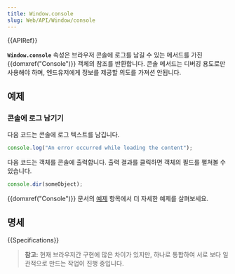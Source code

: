 ```yaml
---
title: Window.console
slug: Web/API/Window/console
---
```

{{APIRef}}

**`Window.console`** 속성은 브라우저 콘솔에 로그를 남길 수 있는 메서드를 가진 {{domxref("Console")}} 객체의 참조를 반환합니다. 콘솔 메서드는 디버깅 용도로만 사용해야 하며, 엔드유저에게 정보를 제공할 의도를 가져션 안됩니다.

## 예제

### 콘솔에 로그 남기기

다음 코드는 콘솔에 로그 텍스트를 남깁니다.

```js
console.log("An error occurred while loading the content");
```

다음 코드는 객체를 콘솔에 출력합니다. 출력 결과를 클릭하면 객체의 필드를 펼쳐볼 수 있습니다.

```js
console.dir(someObject);
```

{{domxref("Console")}} 문서의 [예제](/ko/docs/Web/API/Console#예제) 항목에서 더 자세한 예제를 살펴보세요.

## 명세

{{Specifications}}

> **참고:** 현재 브라우저간 구현에 많은 차이가 있지만, 하나로 통합하여 서로 보다 일관적으로 만드는 작업이 진행 중입니다.
